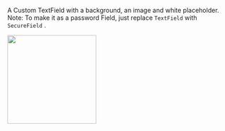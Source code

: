 
A Custom TextField with a background, an image and white placeholder.\
Note: To make it as a password Field, just replace ```TextField``` with ```SecureField``` . 


<img src="https://user-images.githubusercontent.com/44741544/134761786-78930190-a46d-4e81-b3e5-7df86304b2da.gif" width="200">

                                                                                                                             
                                                                                                                             
